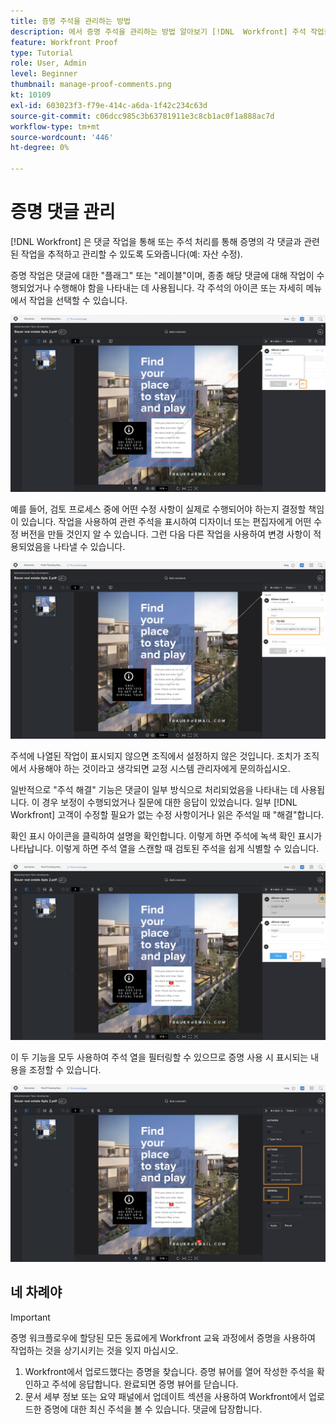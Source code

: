 ```yaml
---
title: 증명 주석을 관리하는 방법
description: 에서 증명 주석을 관리하는 방법 알아보기 [!DNL  Workfront] 주석 작업을 적용하고 주석을 확인하고 주석 열을 필터링함으로써 주석을 확인할 수 있습니다.
feature: Workfront Proof
type: Tutorial
role: User, Admin
level: Beginner
thumbnail: manage-proof-comments.png
kt: 10109
exl-id: 603023f3-f79e-414c-a6da-1f42c234c63d
source-git-commit: c06dcc985c3b63781911e3c8cb1ac0f1a888ac7d
workflow-type: tm+mt
source-wordcount: '446'
ht-degree: 0%

---
```


# 증명 댓글 관리

[!DNL Workfront] 은 댓글 작업을 통해 또는 주석 처리를 통해 증명의 각 댓글과 관련된 작업을 추적하고 관리할 수 있도록 도와줍니다(예: 자산 수정).

증명 작업은 댓글에 대한 &quot;플래그&quot; 또는 &quot;레이블&quot;이며, 종종 해당 댓글에 대해 작업이 수행되었거나 수행해야 함을 나타내는 데 사용됩니다. 각 주석의 아이콘 또는 자세히 메뉴에서 작업을 선택할 수 있습니다.

![언어 교정 뷰어의 증명 이미지입니다. 이 문서에는 플래그 아이콘이 강조 표시되고 사용 가능한 증명 작업이 표시됩니다.](assets/manage-comments-1.png)

예를 들어, 검토 프로세스 중에 어떤 수정 사항이 실제로 수행되어야 하는지 결정할 책임이 있습니다. 작업을 사용하여 관련 주석을 표시하여 디자이너 또는 편집자에게 어떤 수정 버전을 만들 것인지 알 수 있습니다. 그런 다음 다른 작업을 사용하여 변경 사항이 적용되었음을 나타낼 수 있습니다.

![교정 뷰어의 증명 이미지( [!UICONTROL 할 일] 설명 위에 강조 표시된 증명 작업.](assets/manage-comments-2.png)

주석에 나열된 작업이 표시되지 않으면 조직에서 설정하지 않은 것입니다. 조치가 조직에서 사용해야 하는 것이라고 생각되면 교정 시스템 관리자에게 문의하십시오.

일반적으로 &quot;주석 해결&quot; 기능은 댓글이 일부 방식으로 처리되었음을 나타내는 데 사용됩니다. 이 경우 보정이 수행되었거나 질문에 대한 응답이 있었습니다. 일부 [!DNL Workfront] 고객이 수정할 필요가 없는 수정 사항이거나 읽은 주석일 때 &quot;해결&quot;합니다.

확인 표시 아이콘을 클릭하여 설명을 확인합니다. 이렇게 하면 주석에 녹색 확인 표시가 나타납니다. 이렇게 하면 주석 열을 스캔할 때 검토된 주석을 쉽게 식별할 수 있습니다.

![언어 교정 뷰어의 증명 이미지입니다. 확인 표시 아이콘은 주석에 강조 표시되어 있습니다.](assets/manage-comments-4.png)

이 두 기능을 모두 사용하여 주석 열을 필터링할 수 있으므로 증명 사용 시 표시되는 내용을 조정할 수 있습니다.

![언어 교정 뷰어의 주석 필터에 대한 이미지( [!UICONTROL 작업] 및 [!UICONTROL 일반] 필터링 옵션이 강조 표시되어 있습니다.](assets/manage-comments-3.png)

## 네 차례야

>[!IMPORTANT]
>
>증명 워크플로우에 할당된 모든 동료에게 Workfront 교육 과정에서 증명을 사용하여 작업하는 것을 상기시키는 것을 잊지 마십시오.


1. Workfront에서 업로드했다는 증명을 찾습니다. 증명 뷰어를 열어 작성한 주석을 확인하고 주석에 응답합니다. 완료되면 증명 뷰어를 닫습니다.
1. 문서 세부 정보 또는 요약 패널에서 업데이트 섹션을 사용하여 Workfront에서 업로드한 증명에 대한 최신 주석을 볼 수 있습니다. 댓글에 답장합니다.


<!--
## Learn more
* Create and manage proof comments
-->
